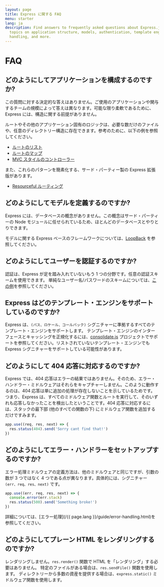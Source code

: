 ```yaml
---
layout: page
title: Express に関する FAQ
menu: starter
lang: ja
description: Find answers to frequently asked questions about Express.js, including
  topics on application structure, models, authentication, template engines, error
  handling, and more.
---
```


# FAQ

## どのようにしてアプリケーションを構成するのですか?

この質問に対する決定的な答えはありません。ご使用のアプリケーションや関与するチームの規模によって答えは異なります。可能な限り柔軟であるために、Express には、構造に関する前提がありません。

ルートやその他のアプリケーション固有のロジックは、必要な数だけのファイルや、任意のディレクトリー構造に存在できます。参考のために、以下の例を参照してください。

* [ルートのリスト](https://github.com/expressjs/express/blob/4.13.1/examples/route-separation/index.js#L32-47)
* [ルートのマップ](https://github.com/expressjs/express/blob/4.13.1/examples/route-map/index.js#L52-L66)
* [MVC スタイルのコントローラー](https://github.com/expressjs/express/tree/master/examples/mvc)

また、これらのパターンを簡素化する、サード・パーティー製の Express 拡張版があります。

* [Resourceful ルーティング](https://github.com/expressjs/express-resource)

## どのようにしてモデルを定義するのですか?

Express には、データベースの概念がありません。この概念はサード・パーティーの Node モジュールに任せられているため、ほとんどのデータベースとやりとりできます。

モデルに関する Express ベースのフレームワークについては、[LoopBack](http://loopback.io) を参照してください。

## どのようにしてユーザーを認証するのですか?

認証は、Express が足を踏み入れていないもう 1 つの分野です。任意の認証スキームを使用できます。
単純なユーザー名/パスワードのスキームについては、[この例](https://github.com/expressjs/express/tree/master/examples/auth)を参照してください。


## Express はどのテンプレート・エンジンをサポートしているのですか?

Express は、`(パス、ロケール、コールバック)` シグニチャーに準拠するすべてのテンプレート・エンジンをサポートします。
テンプレート・エンジンのインターフェースとキャッシングを正規化するには、[consolidate.js](https://github.com/visionmedia/consolidate.js) プロジェクトでサポートを参照してください。リストされていないテンプレート・エンジンでも Express シグニチャーをサポートしている可能性があります。

## どのようにして 404 応答に対応するのですか?

Express では、404 応答はエラーの結果ではありません。そのため、エラー・ハンドラー・ミドルウェアはそれらをキャプチャーしません。このように動作するのは、404 応答は単に追加の処理が存在しないことを示しているためです。つまり、Express は、すべてのミドルウェア関数とルートを実行して、そのいずれも応答しなかったことを検出したということです。404 応答に対応するには、スタックの最下部 (他のすべての関数の下) にミドルウェア関数を追加するだけですみます。

```js
app.use((req, res, next) => {
  res.status(404).send('Sorry cant find that!')
})
```

## どのようにしてエラー・ハンドラーをセットアップするのですか?

エラー処理ミドルウェアの定義方法は、他のミドルウェアと同じですが、引数の数が 3 つではなく 4 つである点が異なります。具体的には、シグニチャー `(err、req、res、next)` です。

```js
app.use((err, req, res, next) => {
  console.error(err.stack)
  res.status(500).send('Something broke!')
})
```

詳細については、[エラー処理](/{{ page.lang }}/guide/error-handling.html)を参照してください。

## どのようにしてプレーン HTML をレンダリングするのですか?

レンダリングしません。`res.render()` 関数で HTML を「レンダリング」する必要はありません。
特定のファイルがある場合は、`res.sendFile()` 関数を使用します。
ディレクトリーから多数の資産を提供する場合は、`express.static()` ミドルウェア関数を使用します。
